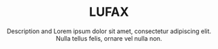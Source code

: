 ---
title:          LUFAX
subtitle:       Description and Lorem ipsum dolor sit amet, consectetur adipiscing elit. Nulla tellus felis, ornare vel nulla non.
image:          images/lufax_img.jpg
href:           "#"
label:          "http://lufax.com/"
description:    Lorem ipsum dolor sit amet, consectetur adipiscing elit. Nulla tellus felis, ornare vel nulla non, porttitor congue enim. Cras vehicula nisi eu tellus suscipit vestibulum. Integer congue at velit sit amet feugiat. Maecenas vehicula placerat iaculis. Donec pulvinar pellentesque orci ut congue.
sort:           4
---